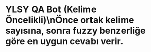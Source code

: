 # YLSY QA Bot (Kelime Öncelikli)\nÖnce ortak kelime sayısına, sonra fuzzy benzerliğe göre en uygun cevabı verir.